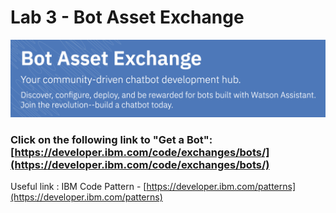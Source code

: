 # Lab 3 - Bot Asset Exchange

![](.gitbook/assets/image%20%2824%29.png)

### Click on the following link to "Get a Bot": [https://developer.ibm.com/code/exchanges/bots/](https://developer.ibm.com/code/exchanges/bots/)

Useful link : IBM Code Pattern - [https://developer.ibm.com/patterns](https://developer.ibm.com/patterns)

